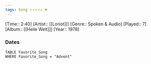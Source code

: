 ```yaml
---
tags: Song ⭐⭐⭐⭐⭐ 💔
---
```

[Time:: 2:40]
[Artist:: [[Loriot]]]
[Genre:: Spoken & Audio]
[Played:: 7]
[Album:: [[Heile Welt]]]
[Year:: 1978]
### Dates
````dataview
TABLE Favorite_Song
WHERE Favorite_Song = "Advent"
````